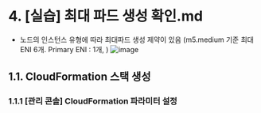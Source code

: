 # 4. [실습] 최대 파드 생성 확인.md
- 노드의 인스턴스 유형에 따라 최대파드 생성 제약이 있음 (m5.medium 기준 최대 ENI 6개. Primary ENI : 1개, )
![image](https://github.com/devhyunuk/eks-cloudnet/assets/49749510/abf40bd9-01d6-4358-9af8-8928302e05c9)

## 1.1. CloudFormation 스택 생성
   
### 1.1.1 [관리 콘솔] CloudFormation 파라미터 설정





















